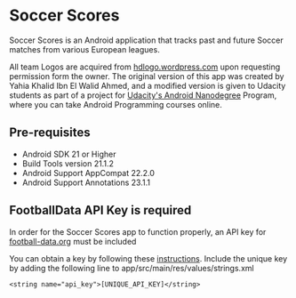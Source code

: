 # Soccer Scores

Soccer Scores is an Android application that tracks past and future Soccer matches from various European leagues.

All team Logos are acquired from [hdlogo.wordpress.com](http://hdlogo.wordpress.com/) upon requesting permission form the owner. The original version of this app was created by Yahia Khalid Ibn El Walid Ahmed, and a modified version is given to Udacity students as part of a project for [Udacity's Android Nanodegree](https://www.udacity.com/nanodegrees-new-s/nd801) Program, where you can take Android Programming courses online.

## Pre-requisites
  * Android SDK 21 or Higher
  * Build Tools version 21.1.2
  * Android Support AppCompat 22.2.0
  * Android Support Annotations 23.1.1

## FootballData API Key is required

In order for the Soccer Scores app to function properly, an API key for [football-data.org](http://api.football-data.org/index/) must be included

You can obtain a key by following these [instructions](http://api.football-data.org/register). Include the unique key by adding the following line to app/src/main/res/values/strings.xml

`<string name="api_key">[UNIQUE_API_KEY]</string>`
